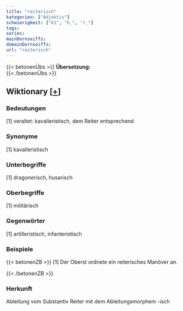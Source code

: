 ```yaml
---
title: "reiterisch"
kategorien: ["Adjektiv"]
schwierigkeit: ["k1", "h_", "r_"]
tags:
series:
mainDornseiffs:
domainDornseiffs:
url: "reiterisch"
---
```


{{< betonenÜbs >}}
**Übersetzung:**  
{{< /betonenÜbs >}}

## Wiktionary [[+](https://de.wiktionary.org/wiki/reiterisch)]

### Bedeutungen
[1] veraltet: kavalleristisch, dem Reiter entsprechend  

### Synonyme
[1] kavalleristisch  

### Unterbegriffe
[1] dragonerisch, husarisch  

### Oberbegriffe
[1] militärisch  

### Gegenwörter
[1] artilleristisch, infanteristisch  

### Beispiele
{{< betonenZB >}}
[1] Der Oberst ordnete ein reiterisches Manöver an.  

{{< /betonenZB >}}
### Herkunft
Ableitung vom Substantiv Reiter mit dem Ableitungsmorphem -isch  



